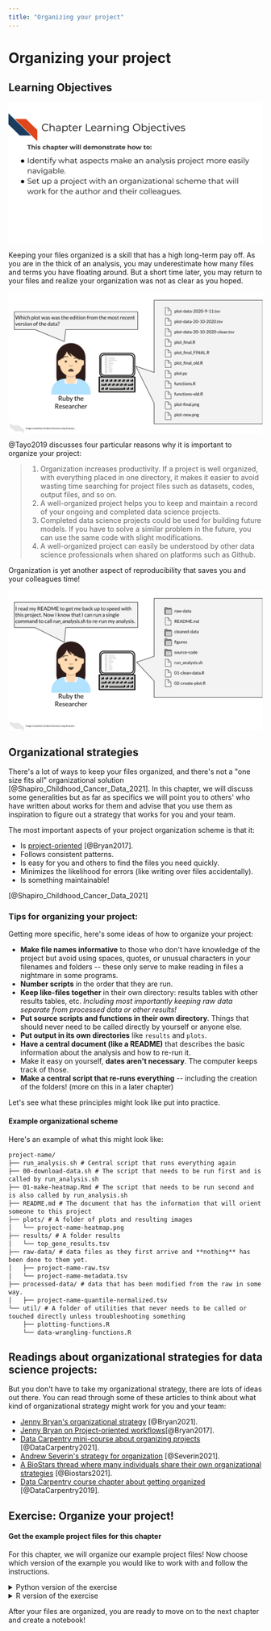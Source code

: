 ```yaml
---
title: "Organizing your project"
---
```




# Organizing your project

## Learning Objectives

<img src="resources/images/04-project-organization_files/figure-html//1LMurysUhCjZb7DVF6KS9QmJ5NBjwWVjRn40MS9f2noE_gf7bed24491_1_51.png" title="This chapter will demonstrate how to: Identify what aspects make an analysis project more easily navigable. Set up a project with an organizational scheme that will work for the author and their colleagues." alt="This chapter will demonstrate how to: Identify what aspects make an analysis project more easily navigable. Set up a project with an organizational scheme that will work for the author and their colleagues." style="display: block; margin: auto;" />

Keeping your files organized is a skill that has a high long-term pay off. As you are in the thick of an analysis, you may underestimate how many files and terms you have floating around. But a short time later, you may return to your files and realize your organization was not as clear as you hoped.   

<img src="resources/images/04-project-organization_files/figure-html//1LMurysUhCjZb7DVF6KS9QmJ5NBjwWVjRn40MS9f2noE_gf7bed24491_1_56.png" title="Ruby is looking at her computer with a lot of folders with different variations on similar names. Ruby asks herself: Which plot was was the edition from the most recent version of the data?" alt="Ruby is looking at her computer with a lot of folders with different variations on similar names. Ruby asks herself: Which plot was was the edition from the most recent version of the data?" style="display: block; margin: auto;" />

@Tayo2019 discusses four particular reasons why it is important to organize your project:

> 1. Organization increases productivity. If a project is well organized, with everything placed in one directory, it makes it easier to avoid wasting time searching for project files such as datasets, codes, output files, and so on.
> 2. A well-organized project helps you to keep and maintain a record of your ongoing and completed data science projects.
> 3. Completed data science projects could be used for building future models. If you have to solve a similar problem in the future, you can use the same code with slight modifications.
> 4. A well-organized project can easily be understood by other data science professionals when shared on platforms such as Github.

Organization is yet another aspect of reproducibility that saves you and your colleagues time!

<img src="resources/images/04-project-organization_files/figure-html//1LMurysUhCjZb7DVF6KS9QmJ5NBjwWVjRn40MS9f2noE_gf7bed24491_1_180.png" title="Ruby is looking at her computer that has clearly named folders and files. Ruby says to herself: I read my README to get me back up to speed with this project. Now I know that I can run a single command to call run_analysis.sh to re-run my analysis." alt="Ruby is looking at her computer that has clearly named folders and files. Ruby says to herself: I read my README to get me back up to speed with this project. Now I know that I can run a single command to call run_analysis.sh to re-run my analysis." style="display: block; margin: auto;" />

## Organizational strategies

There's a lot of ways to keep your files organized, and there's not a "one size fits all" organizational solution [@Shapiro_Childhood_Cancer_Data_2021]. In this chapter, we will discuss some generalities but as far as specifics we will point you to others' who have written about works for them and advise that you use them as inspiration to figure out a strategy that works for you and your team.

The most important aspects of your project organization scheme is that it:  

- Is [project-oriented](https://www.tidyverse.org/blog/2017/12/workflow-vs-script/) [@Bryan2017].  
- Follows consistent patterns.  
- Is easy for you and others to find the files you need quickly.  
- Minimizes the likelihood for errors (like writing over files accidentally).  
- Is something maintainable!

[@Shapiro_Childhood_Cancer_Data_2021]

### Tips for organizing your project:   

Getting more specific, here's some ideas of how to organize your project:  

- **Make file names informative** to those who don't have knowledge of the project but avoid using spaces, quotes, or unusual characters in your filenames and folders -- these only serve to make reading in files a nightmare in some programs.
- **Number scripts** in the order that they are run.
- **Keep like-files together** in their own directory: results tables with other results tables, etc. _Including most importantly keeping raw data separate from processed data or other results!_
- **Put source scripts and functions in their own directory**. Things that should never need to be called directly by yourself or anyone else.
- **Put output in its own directories** like `results` and `plots`.
- **Have a central document (like a README)** that describes the basic information about the analysis and how to re-run it.
- Make it easy on yourself, **dates aren't necessary**. The computer keeps track of those.
- **Make a central script that re-runs everything** -- including the creation of the folders! (more on this in a later chapter)

Let's see what these principles might look like put into practice.

#### Example organizational scheme  

Here's an example of what this might look like:
```
project-name/
├── run_analysis.sh # Central script that runs everything again
├── 00-download-data.sh # The script that needs to be run first and is called by run_analysis.sh
├── 01-make-heatmap.Rmd # The script that needs to be run second and is also called by run_analysis.sh
├── README.md # The document that has the information that will orient someone to this project
├── plots/ # A folder of plots and resulting images
│   └── project-name-heatmap.png
├── results/ # A folder results
│   └── top_gene_results.tsv
├── raw-data/ # data files as they first arrive and **nothing** has been done to them yet.
│   ├── project-name-raw.tsv
│   └── project-name-metadata.tsv
├── processed-data/ # data that has been modified from the raw in some way.
│   ├── project-name-quantile-normalized.tsv
└── util/ # A folder of utilities that never needs to be called or touched directly unless troubleshooting something
    ├── plotting-functions.R
    └── data-wrangling-functions.R
```

## Readings about organizational strategies for data science projects:

But you don't have to take my organizational strategy, there are lots of ideas out there.
You can read through some of these articles to think about what kind of organizational strategy might work for you and your team:   

- [Jenny Bryan's organizational strategy](https://www.stat.ubc.ca/~jenny/STAT545A/block19_codeFormattingOrganization.html) [@Bryan2021].
- [Jenny Bryan on Project-oriented workflows](https://www.tidyverse.org/blog/2017/12/workflow-vs-script/)[@Bryan2017].
- [Data Carpentry mini-course about organizing projects](https://datacarpentry.org/organization-genomics/) [@DataCarpentry2021].
- [Andrew Severin's strategy for organization](https://bioinformaticsworkbook.org/projectManagement/Intro_projectManagement.html#gsc.tab=0) [@Severin2021].
- [A BioStars thread where many individuals share their own organizational strategies](https://www.biostars.org/p/821/) [@Biostars2021].
- [Data Carpentry course chapter about getting organized](https://bioinformatics-core-shared-training.github.io/shell-genomics/07-organization/index.html) [@DataCarpentry2019].

## Exercise: Organize your project!

#### Get the example project files for this chapter

For this chapter, we will organize our example project files!
Now choose which version of the example you would like to work with and follow the instructions.  

<details> <summary>Python version of the exercise</summary>

To get the _Python project example files_, [click this link](https://raw.githubusercontent.com/jhudsl/Reproducibility_in_Cancer_Informatics/main/chapter-zips/python-heatmap-chapt-4.zip).



Now double click your chapter zip file to unzip. For Windows you may have to [follow these instructions](https://support.microsoft.com/en-us/windows/zip-and-unzip-files-f6dde0a7-0fec-8294-e1d3-703ed85e7ebc)).



Now let's take a look at the files inside these projects. These are purposely not organized because for this exercise we will organize them!
We can use the [`ls` command](https://careerkarma.com/blog/linux-ls-command/) to list the files in this folder. 


```
## aggregated_metadata.json
## aml_heatmap.png
## analysis_OLD.py
## analysis.py
## dataset.zip
## LICENSE.TXT
## metadata_SRP070849.tsv
## SRP070849.tsv
```

Organize these files! For now we will organize these files by hand, but in the upcoming chapters we will make it so our analysis places these items in the correct directories (and creates the directories if they do not exist!).

### The task: 
- [ ] Create a `plots`, `results`, and `data` folder and organize the files into their respective folders. Note that `aggregated_metadata.json` and `LICENSE.TXT` also belong in the `data folder.
- [ ] Delete any files that say "OLD". Keeping multiple versions of your scripts around is a recipe for mistakes and confusion. In the advanced course we will discuss how to use version control to help you track this more elegantly.

</details>

<details> <summary>R version of the exercise</summary>

To get the _R project examples files_ [click this link](https://raw.githubusercontent.com/jhudsl/Reproducibility_in_Cancer_Informatics/main/chapter-zips/r-heatmap-chapt-4.zip).
Or you can use these commands in command line.



Now double click your chapter zip file to unzip. For Windows you may have to [follow these instructions](https://support.microsoft.com/en-us/windows/zip-and-unzip-files-f6dde0a7-0fec-8294-e1d3-703ed85e7ebc)).



Now let's take a look at the files inside these projects. These are purposely not organized because for this exercise we will organize them!
We can use the [`ls` command](https://careerkarma.com/blog/linux-ls-command/) to list the files in this folder. 


```
## aggregated_metadata.json
## dataset.zip
## heatmap_up_to_date_OLD.R
## heatmap_up_to_date.R
## LICENSE.TXT
## metadata_SRP070849.tsv
## SRP070849.tsv
```

Organize these files! For now we will organize these files by hand, but in the upcoming chapters we will make it so our analysis places these items in the correct directories (and creates the directories if they do not exist!).

### The task: 
- [ ] Create a `plots`, `results`, and `data` folder and organize the files into their respective folders. Note that `aggregated_metadata.json` and `LICENSE.TXT` also belong in the `data` folder.
- [ ] Delete any files that say "OLD". Keeping multiple versions of your scripts around is a recipe for mistakes and confusion. In the advanced course we will discuss how to use version control to help you track this more elegantly.

</details>

After your files are organized, you are ready to move on to the next chapter and create a notebook!
